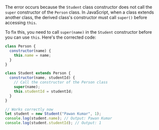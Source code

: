 The error occurs because the `Student` class constructor does not call the `super` constructor of the `Person` class. In JavaScript, when a class extends another class, the derived class's constructor must call `super()` before accessing `this`.

To fix this, you need to call `super(name)` in the `Student` constructor before you can use `this`. Here's the corrected code:

```js
class Person {
  constructor(name) {
    this.name = name;
  }
}

class Student extends Person {
  constructor(name, studentId) {
    // Call the constructor of the Person class
    super(name);
    this.studentId = studentId;
  }
}

// Works correctly now
let student = new Student("Pawan Kumar", 1);
console.log(student.name); // Output: Pawan Kumar
console.log(student.studentId); // Output: 1
```
